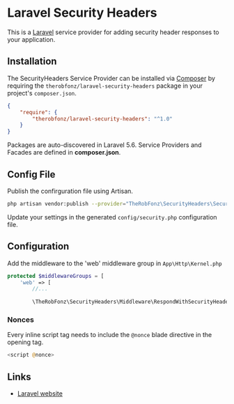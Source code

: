 # Laravel Security Headers

This is a [Laravel](http://laravel.com/) service provider for adding security header responses to your application.

## Installation

The SecurityHeaders Service Provider can be installed via [Composer](http://getcomposer.org) by requiring the
`therobfonz/laravel-security-headers` package in your project's `composer.json`.

```json
{
    "require": {
        "therobfonz/laravel-security-headers": "^1.0"
    }
}
```

Packages are auto-discovered in Laravel 5.6. Service Providers and Facades are defined in **composer.json**.

## Config File

Publish the confirguration file using Artisan.

```sh
php artisan vendor:publish --provider="TheRobFonz\SecurityHeaders\SecurityHeadersServiceProvider"
```

Update your settings in the generated `config/security.php` configuration file.

## Configuration

Add the middleware to the 'web' middleware group in `App\Http\Kernel.php`

```php
protected $middlewareGroups = [
    'web' => [
        //...
    
        \TheRobFonz\SecurityHeaders\Middleware\RespondWithSecurityHeaders::class,
```

### Nonces

Every inline script tag needs to include the `@nonce` blade directive in the opening tag.

```php
<script @nonce>
```

## Links

* [Laravel website](http://laravel.com/)
